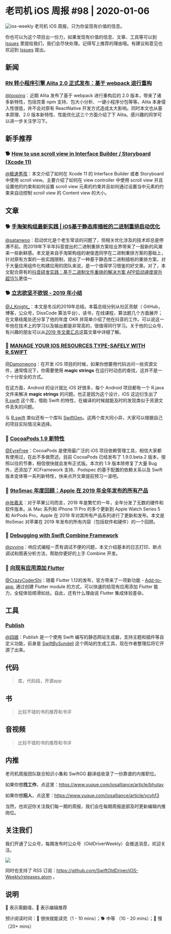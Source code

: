 # 老司机 iOS 周报 #98 | 2020-01-06

![ios-weekly](https://github.com/SwiftOldDriver/iOS-Weekly/blob/master/assets/ios-weekly.png?raw=true)
老司机 iOS 周报，只为你呈现有价值的信息。

你也可以为这个项目出一份力，如果发现有价值的信息、文章、工具等可以到 [Issues](https://github.com/SwiftOldDriver/iOS-Weekly/issues) 里提给我们，我们会尽快处理。记得写上推荐的理由哦。有建议和意见也欢迎到 [Issues](https://github.com/SwiftOldDriver/iOS-Weekly/issues) 提出。

## 新闻

### [RN 转小程序引擎 Alita 2.0 正式发布：基于 webpack 进行重构](https://mp.weixin.qq.com/s/ndr0rGmy456wUEaoOBR0_g)

[@looping](https://github.com/looping)：近期 Alita 发布了基于 webpack 进行重构后的 2.0 版本，带来了诸多新特性，包括完善 npm 支持、包大小分析、一键小程序分包等等。Alita 本身侵入性很低，并不会对原有 ReactNative 开发方式造成太大影响。同时本文也从基本原理、2.0 版本新特性、性能优化这三个方面介绍了下 Alita。感兴趣的同学可以进一步关注学习下。

## 新手推荐

### 🐕 [How to use scroll view in Interface Builder / Storyboard (Xcode 11)](https://fluffy.es/scrollview-storyboard-xcode-11/)

[@极速男孩](https://github.com/ztlyyznf001)：本文介绍了如何在 Xcode 11 的 Interface Builder 或者 Storyboard 中使用 scroll view。主要介绍了如何在 view controller 中使用 scroll view 并且设置他的约束和如何设置 scroll view 元素的约束并且如何通过设置当中元素的约束来自动控制 scroll view 的 Content view 的大小。

## 文章

### 🐕 [手淘架构组最新实践 | iOS基于静态库插桩的⼆进制重排启动优化](https://mp.weixin.qq.com/s/YDO0ALPQWujuLvuRWdX7dQ)

[@satanwoo](https://satanwoo.github.io)：启动优化是个老生常谈的问题了，但相关优化涉及的技术却总是停滞不前。而2019年下半年抖音提出的二进制重排方案给业界带来了一股新的风潮来一些新鲜感。本文是来自手淘架构组的谢俊逸同学在二进制重排方案的基础上，针对原有方案的一些实践限制，提出了一种基于静态库二进制插桩的重排方案，对于大量应用组件化构建应用的团队来说，是一个值得学习借鉴的好文章。对了，本文配合原有的[抖音研发实践：基于二进制文件重排的解决方案 APP启动速度提升超15%](https://mp.weixin.qq.com/s?__biz=MzI1MzYzMjE0MQ==&mid=2247485101&idx=1&sn=abbbb6da1aba37a04047fc210363bcc9&scene=21#wechat_redirect)更佳～


### 🐕 [立志欲坚不欲锐 - 2019 年小结](https://mp.weixin.qq.com/s/1OeqJ-JSLtIRWqP8wOZRjg)

[@J_Knight_](https://weibo.com/1929625262/profile?rightmod=1&wvr=6&mod=personinfo&is_all=1)：本文是冬瓜的2019年总结。本篇总结分别从社区贡献（ GitHub，博客，公众号，DissCode 算法平台），读书，在线课程，算法题几个方面展开；在文章结尾处还分享了他的年度 OKR 并简单介绍了他在抖音的工作。可以说这一年他在技术上的学习以及输出都是非常高的，很值得同行学习。关于他的公众号，有兴趣的朋友可以从[2019 年文章汇总](https://mp.weixin.qq.com/s/v-yB2_ArfeQAhveHXfiIYA)这篇文章中详细了解。

### 🐎 [MANAGE YOUR IOS RESOURCES TYPE-SAFELY WITH R.SWIFT](https://andreaslydemann.com/manage-your-ios-resources-type-safely-with-r-swift/)

[@Damonwong](https://github.com/Damonvvong)：在开发 iOS 项目的时候，如果你想要用代码访问一些资源文件，通常情况下，你需要使用 **magic strings** 在运行时动态的查找，这并不是一个十分安全的方式。

在这方面，Android 的设计就比 iOS 好很多，每个 Android 项目都有一个 R.java 文件来解决 **magic strings** 的问题。也正是因为这个设计，iOS 这边衍生出了 [R.swift](https://github.com/mac-cain13/R.swift) 这个库，借助 Swift 的特性，在编译的时候就能及时的发现类似于资源文件丢失的问题。

与 [R.swift](https://github.com/mac-cain13/R.swift) 类似还有一个库叫 [SwiftGen](https://github.com/SwiftGen/SwiftGen)。这两个库大同小异，大家可以根据自己的项目实际情况来选择。

### 🐎 [CocoaPods 1.9 新特性](https://mp.weixin.qq.com/s/QJfLha9GmubfHjhnzQm9Fg)

[@EyreFree](https://github.com/EyreFree)：CocoaPods 是使用最广泛的 iOS 项目依赖管理工具，相信大家都有使用过，在此不多做赘述。目前 CocoaPods 已经发布了 1.9.0.beta.2 版本，按照以往的节奏，相信很快就会发布正式版。本次的 1.9 版本除修复了大量 Bug 外，还添加了 XCFramework 支持、Podspec 的基于配置的依赖关系以及 Swift 版本变体等一系列新特性，快来点开文章提前预习一波吧。

### 🐎 [9to5mac 年度回顾：Apple 在 2019 年全年发布的所有产品](https://mp.weixin.qq.com/s/ShqUgoMpfoS9BFwBeDO2VQ)

[@张嘉夫](https://github.com/josephchang10)：对于苹果公司而言，2019 年是繁忙的一年，全年分发了无数的硬件和软件版本。从 Mac 系列和 iPhone 11 Pro 的多个更新到 Apple Watch Series 5 和 AirPods Pro，Apple 在 2019 年对其所有产品系列进行了更新和发布。本文是 9to5mac 对苹果在 2019 年发布的所有内容（包括软件和硬件）的一个回顾。

### 🐎 [Debugging with Swift Combine Framework](https://www.vadimbulavin.com/debugging-with-combine-swift-framework/)

[@zvving](https://github.com/zvving)：响应式编程一贯有调试不便的问题，本文介绍基本的日志打印、断点调试和图表分析方法，帮助你更好的上手 Combine 开发。

### 🐎 [向现有应用添加 Flutter](https://mp.weixin.qq.com/s/DckZviEm6P1cNC1oZBvXKw)

[@CrazyCoderShi](https://github.com/CrazyCoderShi)：随着 Flutter 1.12的发布，官方带来了一项新功能 - [Add-to-app](https://flutter.dev/docs/development/add-to-app), 通过创建 Flutter module 的方式，可以快速的给现有应用添加 Flutter 能力，全程体验顺滑如丝。自此，还有什么理由说 Flutter 集成体验差😄。

## 工具

### [Publish](https://github.com/johnsundell/publish)

[@四娘](https://kemchenj.github.io)：Publish 是一个使用 Swift 编写的静态网站生成器，支持主题和插件等自定义功能，前身是 [SwiftBySundell](https://swiftbysundell.com) 这个网站的生成工具，现在作者整理后将它开源了出来。

## 代码

> 库，代码段，开源app

## 书

> 比较不错的书的推荐和书评

## 音视频

> 比较不错的书的推荐和书评

## 内推

老司机周报团队联合知识小集和 SwiftGG 翻译组收录了一份靠谱的内推职位。

如果你想**找工作**，点这里：https://www.yuque.com/iosalliance/article/bhutav

如果你想**招人**，点这里：https://www.yuque.com/iosalliance/article/ycyhf3

当然，也欢迎你关注我们每一期的周报，我们会在每期周报底部及时更新编辑内推岗位。

## 关注我们

我们开通了公众号，每期发布时公众号（OldDriverWeekly）会推送消息，欢迎关注。

![](https://github.com/SwiftOldDriver/iOS-Weekly/blob/master/assets/qrcode_for_wechat.jpg?raw=true)

同时也支持了 RSS 订阅：https://github.com/SwiftOldDriver/iOS-Weekly/releases.atom 。

## 说明

🚧 表示需翻墙，🌟 表示编辑推荐

预计阅读时间：🐎 很快就能读完（1 - 10 mins）；🐕 中等 （10 - 20 mins）；🐢 慢（20+ mins）
